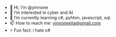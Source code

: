- 👋 Hi, I’m @yinnone
- 👀 I’m interested in cyber and AI
- 🌱 I’m currently learning c#, pyhton, javascript, sql.
- 📫 How to reach me: yinnoneelia@gmail.com
- ⚡ Fun fact: i hate c#

<!---
yinnone/yinnone is a ✨ special ✨ repository because its `README.md` (this file) appears on your GitHub profile.
You can click the Preview link to take a look at your changes.
--->

